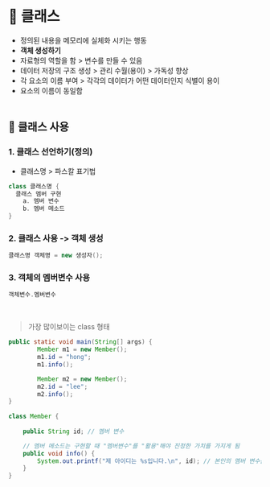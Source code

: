 # 📌 클래스
- 정의된 내용을 메모리에 실체화 시키는 행동
- **객체 생성하기**
- 자료형의 역할을 함 > 변수를 만들 수 있음
- 데이터 저장의 구조 생성 > 관리 수월(용이) > 가독성 향상
- 각 요소의 이름 부여 > 각각의 데이터가 어떤 데이터인지 식별이 용이
- 요소의 이름이 동일함 <br><br>

## 📌 클래스 사용
### 1. 클래스 선언하기(정의)
- 클래스명 > 파스칼 표기법
```java
class 클래스명 {
  클래스 멤버 구현
    a. 멤버 변수
    b. 멤버 메소드
}
```
### 2. 클래스 사용 -> 객체 생성
```java
클래스명 객체명 = new 생성자();
```
### 3. 객체의 멤버변수 사용
```java
객체변수.멤버변수
```
<br>

> 가장 많이보이는 class 형태

~~~java
public static void main(String[] args) {
		Member m1 = new Member();
		m1.id = "hong";
		m1.info();

		Member m2 = new Member();
		m2.id = "lee";
		m2.info();
}
    
class Member {
    
	public String id; // 멤버 변수

	// 멤버 메소드는 구현할 때 "멤버변수"를 "활용"해야 진정한 가치를 가지게 됨
	public void info() {
		System.out.printf("제 아이디는 %s입니다.\n", id); // 본인의 멤버 변수를 활용 > 상태 활용
	}
}
~~~
